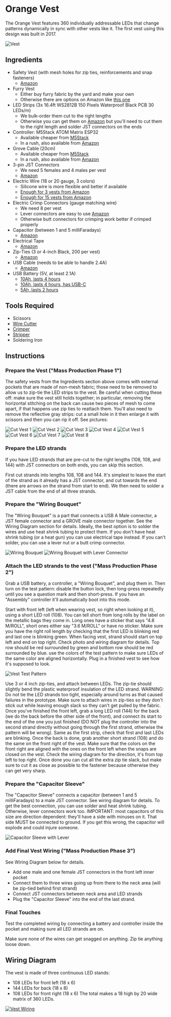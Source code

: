 # Orange Vest

The Orange Vest features 360 individually addressable LEDs that change patterns
dynamically in sync with other vests like it. The first vest using this design
was built in 2017.

![Vest](images/vest.gif)

## Ingredients
  * Safety Vest (with mesh holes for zip ties, reinforcements and snap fasteners)
    * [Amazon](https://www.amazon.com/gp/product/B005FDOF76)
  * Furry Vest
    * Either buy furry fabric by the yard and make your own
    * Otherwise there are options on Amazon like [this one](https://www.amazon.com/gp/product/B077N7SZMH)
  * LED Strips (3x 16.4ft WS2812B 150 Pixels Waterproof Black PCB 30 LEDs/m)
    * We bulk-order them cut to the right lengths
    * Otherwise you can get them on [Amazon](https://www.amazon.com/gp/product/B01LSF4Q00)
      but you'll need to cut them to the right length and solder JST connectors on the ends
  * Controller: M5Stack ATOM Matrix ESP32
    * Available cheaper from [M5Stack](https://shop.m5stack.com/collections/m5-atom/products/atom-matrix-esp32-development-kit)
    * In a rush, also available from [Amazon](https://www.amazon.com/dp/B078NQNXHD)
  * Grove Cable (20cm)
    * Available cheaper from [M5Stack](https://shop.m5stack.com/products/4pin-buckled-grove-cable?_pos=4&_sid=0f19af74e&_ss=r&variant=32050917081178)
    * In a rush, also available from [Amazon](https://www.amazon.com/dp/B01CNZ9RJO)
  * 3-pin JST Connectors
    * We need 5 females and 4 males per vest
    * [Amazon](https://www.amazon.com/dp/B00NBSH4CA)
  * Electric Wire (18 or 20 gauge, 3 colors)
    * Silicone wire is more flexible and better if available
    * [Enough for 3 vests from Amazon](https://www.amazon.com/dp/B08P5NB1XC)
    * [Enough for 15 vests from Amazon](https://www.amazon.com/dp/B089CW7YSR)
  * Electric Crimp Connectors (gauge matching wire)
    * We need 8 per vest
    * Lever connectors are easy to use [Amazon](https://www.amazon.com/dp/B07YWR55JT)
    * Otherwise butt connectors for crimping work better if crimped properly
  * Capacitor (between 1 and 5 milliFaradays)
    * [Amazon](https://amazon.com/gp/product/B07H55VB1L)
  * Electrical Tape
    * [Amazon](https://www.amazon.com/gp/product/B00004WCCL)
  * Zip-Ties (3 or 4-inch Black, 200 per vest)
    * [Amazon](https://www.amazon.com/dp/B078NT5F2B)
  * USB Cable (needs to be able to handle 2.4A)
    * [Amazon](https://www.amazon.com/dp/B08PQG7F32)
  * USB Battery (5V, at least 2.1A)
    * [10Ah, lasts 4 hours](https://www.amazon.com/gp/product/B00VWV8LD4)
    * [10Ah, lasts 4 hours, has USB-C](https://www.amazon.com/dp/B07YB9K7WJ)
    * [5Ah, lasts 2 hours](https://www.amazon.com/dp/B0862231VG)

## Tools Required
  * Scissors
  * [Wire Cutter](https://amazon.com/gp/product/B00FZPDG1K)
  * [Crimper](https://amazon.com/gp/product/B000JNNWQ2)
  * [Stripper](https://amazon.com/gp/product/B005JVJDIA)
  * Soldering Iron

## Instructions

### Prepare the Vest ("Mass Production Phase 1")

The safety vests from the Ingredients section above comes with external pockets
that are made of non-mesh fabric; those need to be removed to allow us to zip-tie
the LED strips to the vest. Be careful when cutting these off: make sure the vest
still holds together; in particular, removing the horizontal stitching on the back
can cause two pieces of mesh to come apart, if that happens use zip ties to
reattach them. You'll also need to remove the reflective gray strips: cut a small
hole in it then enlarge it with scissors and then you can rip it off. See pictures:

![Cut Vest 1](images/cutvest1.jpeg)
![Cut Vest 2](images/cutvest2.jpeg)
![Cut Vest 3](images/cutvest3.jpeg)
![Cut Vest 4](images/cutvest4.jpeg)
![Cut Vest 5](images/cutvest5.jpeg)
![Cut Vest 6](images/cutvest6.jpeg)
![Cut Vest 7](images/cutvest7.jpeg)
![Cut Vest 8](images/cutvest8.jpeg)

### Prepare the LED strands

If you have LED strands that are pre-cut to the right lengths (108, 108, and 144)
with JST connectors on both ends, you can skip this section.

First cut strands into lengths 108, 108 and 144. It's simplest to leave the start
of the strand as it already has a JST connector, and cut towards the end (there are
arrows on the strand from start to end). We then need to solder a JST cable from
the end of all three strands.

### Prepare the "Wiring Bouquet"

The "Wiring Bouquet" is a part that connects a USB A Male connector, a JST female
connector and a GROVE male connector together. See the Wiring Diagram section for
details. Ideally, the best option is to solder the wires and use heat shrink tubing
to protect them. If you don't have heat shrink tubing (or a heat gun) you can use
electrical tape instead. If you can't solder, you can use a lever nut or a butt
crimp connector.

![Wiring Bouquet](images/wiringbouquet.jpeg)
![Wiring Bouquet with Lever Connector](images/wiringbouquetlever.jpeg)

### Attach the LED strands to the vest ("Mass Production Phase 2")

Grab a USB battery, a controller, a "Wiring Bouquet", and plug them in.
Then turn on the test pattern: disable the button lock, then long-press
repeatedly until you see a question mark and then short-press.
If you have an "Assembly" controller it'll automatically boot into this mode.

Start with front left (left when wearing vest, so right when looking at it), using a
short LED roll (108). You can tell short from long rolls by the label on the metallic
bags they come in. Long ones have a sticker that says "4.8 M/ROLL", short ones either
say "3.6 M/ROLL" or have no sticker. Make sure you have the right roll length by
checking that the first LED is blinking red and last one is blinking green. When facing
vest, strand should start on top left and end on top right. Check photo and wiring
diagram for details. Top row should be red surrounded by green and bottom row should
be red surrounded by blue. use the colors of the test pattern to make sure LEDs of the
same color are aligned horizontally. Plug in a finished vest to see how it's supposed
to look.

![Vest Test Pattern](images/vesttestpattern.jpeg)

Use 3 or 4 inch zip-ties, and attach between LEDs. The zip-tie should slightly bend the
plastic waterproof insulation of the LED strand. WARNING: Do not tie the LED strands too
tight, especially around turns as that caused failures in the prototype. Make sure to attach
wires in zip-ties so they don't stick out while leaving enough slack so they can't get pulled
by the fabric. Once you've finished the front left, grab a long LED roll (144) for the back
(we do the back before the other side of the front), and connect its start to the end of the
one you just finished (DO NOT plug the controller into the second strand directly without going
through the first strand, otherwise the pattern will be wrong). Same as the first strip, check
that first and last LEDs are blinking. Once the back is done, grab another short strand (108)
and do the same on the front right of the vest. Make sure that the colors on the front right are
aligned with the ones on the front left when the snaps are closed on the vest. Check the wiring
diagram for the direction, it's from top left to top right. Once done you can cut all the extra
zip tie slack, but make sure to cut it as close as possible to the fastener because otherwise
they can get very sharp.

### Prepare the "Capacitor Sleeve"

The "Capacitor Sleeve" connects a capacitor (between 1 and 5 milliFaradays) to a male JST
connector. See wiring diagram for details. To get the best connection, you can use solder and
heat shrink tubing. Otherwise, lever connectors work too. IMPORTANT: most capacitors of this
size are direction dependent: they'll have a side with minuses on it. That side MUST be connected
to ground. If you get this wrong, the capacitor will explode and could injure someone.

![Capacitor Sleeve with Lever](images/capacitorsleevelever.jpeg)

### Add Final Vest Wiring ("Mass Production Phase 3")

See Wiring Diagram below for details.

  * Add one male and one female JST connectors in the front left inner pocket
  * Connect them to three wires going up from there to the neck area (will be zip-tied behind first strand)
  * Connect JST connectors between neck area and LED strands
  * Plug the "Capacitor Sleeve" into the end of the last strand.

### Final Touches

Test the completed wiring by connecting a battery and controller inside the pocket
and making sure all LED strands are on.

Make sure none of the wires can get snagged on anything. Zip tie anything loose down.

## Wiring Diagram

The vest is made of three continuous LED stands:
  * 108 LEDs for front left (18 x 6)
  * 144 LEDs for back (18 x 8)
  * 108 LEDs for front right (18 x 6) 
The total makes a 18 high by 20 wide matrix of 360 LEDs.

[![Vest Wiring](images/vestwiring.png)](https://davidschinazi.github.io/jazzlights/extras/docs/images/vestwiring.html)
